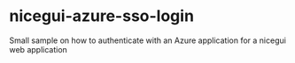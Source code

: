 # nicegui-azure-sso-login
Small sample on how to authenticate with an Azure application for a nicegui web application
